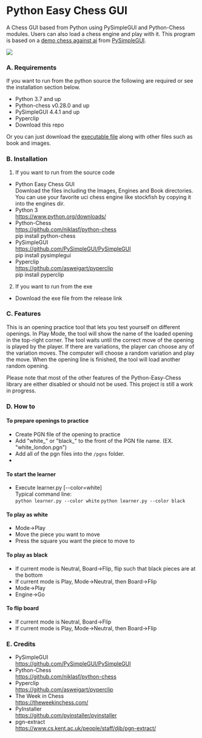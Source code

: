 # Python Easy Chess GUI
A Chess GUI based from Python using PySimpleGUI and Python-Chess modules. Users can also load a chess engine and play with it. This program is based on a [demo chess against ai](https://github.com/PySimpleGUI/PySimpleGUI/tree/master/Chess) from [PySimpleGUI](https://github.com/PySimpleGUI/PySimpleGUI).

![](https://i.imgur.com/DT0lOO2.png)

### A. Requirements
If you want to run from the python source the following are required or see the installation section below.
* Python 3.7 and up
* Python-chess v0.28.0 and up
* PySimpleGUI 4.4.1 and up
* Pyperclip
* Download this repo

Or you can just download the [executable file](https://github.com/fsmosca/Python-Easy-Chess-GUI/releases) along with other files such as book and images.

### B. Installation
1. If you want to run from the source code
* Python Easy Chess GUI<br>
Download the files including the Images, Engines and Book directories. You can use your favorite uci chess engine like stockfish by copying it into the engines dir.
* Python 3<br>
https://www.python.org/downloads/
* Python-Chess<br>
https://github.com/niklasf/python-chess<br>
pip install python-chess
* PySimpleGUI<br>
https://github.com/PySimpleGUI/PySimpleGUI<br>
pip install pysimplegui
* Pyperclip<br>
https://github.com/asweigart/pyperclip<br>
pip install pyperclip
2. If you want to run from the exe
* Download the exe file from the release link
### C. Features

This is an opening practice tool that lets you test yourself on different openings.
In Play Mode, the tool will show the name of the loaded opening in the top-right corner.
The tool waits until the correct move of the opening is played by the player.
If there are variations, the player can choose any of the variation moves.
The computer will choose a random variation and play the move.
When the opening line is finished, the tool will load another random opening.

Please note that most of the other features of the Python-Easy-Chess library are either disabled or should not be used.
This project is still a work in progress.


### D. How to

#### To prepare openings to practice
* Create PGN file of the opening to practice
* Add "white_" or "black_" to the front of the PGN file name. (EX. "white_london.pgn")
* Add all of the pgn files into the `/pgns` folder.
* 
#### To start the learner
* Execute learner.py [--color=white]<br>
Typical command line:<br>
`python learner.py --color white`
`python learner.py --color black`


#### To play as white
* Mode->Play
* Move the piece you want to move
* Press the square you want the piece to move to

#### To play as black
* If current mode is Neutral, Board->Flip, flip such that black pieces are at the bottom
* If current mode is Play, Mode->Neutral, then Board->Flip
* Mode->Play
* Engine->Go

#### To flip board
* If current mode is Neutral, Board->Flip
* If current mode is Play, Mode->Neutral, then Board->Flip


### E. Credits
* PySimpleGUI<br>
https://github.com/PySimpleGUI/PySimpleGUI
* Python-Chess<br>
https://github.com/niklasf/python-chess
* Pyperclip<br>
https://github.com/asweigart/pyperclip
* The Week in Chess<br>
https://theweekinchess.com/
* PyInstaller<br>
https://github.com/pyinstaller/pyinstaller
* pgn-extract<br>
https://www.cs.kent.ac.uk/people/staff/djb/pgn-extract/
